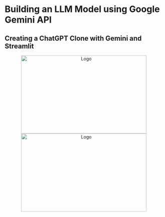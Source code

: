 # Building an LLM Model using Google Gemini API
## Creating a ChatGPT Clone with Gemini and Streamlit

<div align="center">
    <img src="chatbot-output.png" alt="Logo" width="400" height="250">
</div>

<div align="center">
    <img src="imagereader-output.png" alt="Logo" width="400" height="250">
</div>
